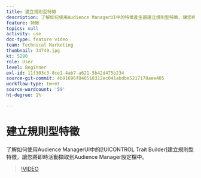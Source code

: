 ```yaml
---
title: 建立規則型特徵
description: 了解如何使用Audience ManagerUI中的特徵產生器建立規則型特徵，讓您將即時活動擷取到Audience Manager設定檔中。
feature: 特徵
topics: null
activity: use
doc-type: feature video
team: Technical Marketing
thumbnail: 34749.jpg
kt: 5290
role: User
level: Beginner
exl-id: 11f303c3-8ce1-4ab7-a621-5b42d475b234
source-git-commit: 4b91696f840518312ec041abdbe5217178aee405
workflow-type: tm+mt
source-wordcount: '59'
ht-degree: 1%

---
```


# 建立規則型特徵

了解如何使用Audience ManagerUI中的[!UICONTROL Trait Builder]建立規則型特徵，讓您將即時活動擷取到Audience Manager設定檔中。

>[!VIDEO](https://video.tv.adobe.com/v/34749/?quality=12&learn=on)
